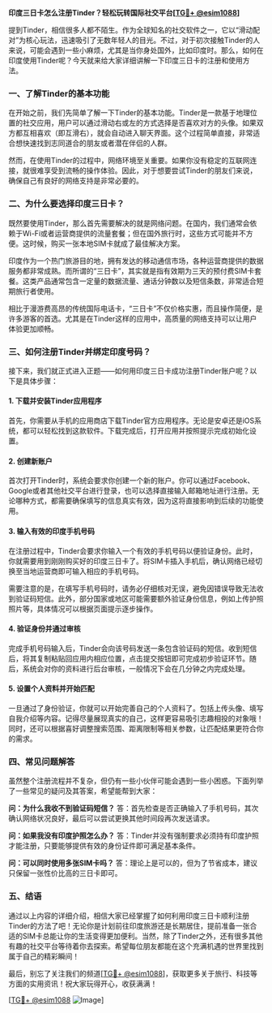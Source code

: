 **印度三日卡怎么注册Tinder？轻松玩转国际社交平台[[TG💪+ @esim1088](https://t.me/s/esim1088)]**

提到Tinder，相信很多人都不陌生。作为全球知名的社交软件之一，它以“滑动配对”为核心玩法，迅速吸引了无数年轻人的目光。不过，对于初次接触Tinder的人来说，可能会遇到一些小麻烦，尤其是当你身处国外，比如印度时。那么，如何在印度使用Tinder呢？今天就来给大家详细讲解一下印度三日卡的注册和使用方法。

### 一、了解Tinder的基本功能

在开始之前，我们先简单了解一下Tinder的基本功能。Tinder是一款基于地理位置的社交应用，用户可以通过滑动右或左的方式选择是否喜欢对方的头像。如果双方都互相喜欢（即互滑右），就会自动进入聊天界面。这个过程简单直接，非常适合想快速找到志同道合的朋友或者潜在伴侣的人群。

然而，在使用Tinder的过程中，网络环境至关重要。如果你没有稳定的互联网连接，就很难享受到流畅的操作体验。因此，对于想要尝试Tinder的朋友们来说，确保自己有良好的网络支持是非常必要的。

### 二、为什么要选择印度三日卡？

既然要使用Tinder，那么首先需要解决的就是网络问题。在国内，我们通常会依赖于Wi-Fi或者运营商提供的流量套餐；但在国外旅行时，这些方式可能并不方便。这时候，购买一张本地SIM卡就成了最佳解决方案。

印度作为一个热门旅游目的地，拥有发达的移动通信市场，各种运营商提供的数据服务都非常成熟。而所谓的“三日卡”，其实就是指有效期为三天的预付费SIM卡套餐。这类产品通常包含一定量的数据流量、通话分钟数以及短信条数，非常适合短期旅行者使用。

相比于漫游费高昂的传统国际电话卡，“三日卡”不仅价格实惠，而且操作简便，是许多游客的首选。尤其是在Tinder这样的应用中，高质量的网络支持可以让用户体验更加顺畅。

### 三、如何注册Tinder并绑定印度号码？

接下来，我们就正式进入正题——如何用印度三日卡成功注册Tinder账户呢？以下是具体步骤：

#### 1. 下载并安装Tinder应用程序

首先，你需要从手机的应用商店下载Tinder官方应用程序。无论是安卓还是iOS系统，都可以轻松找到这款软件。下载完成后，打开应用并按照提示完成初始化设置。

#### 2. 创建新账户

首次打开Tinder时，系统会要求你创建一个新的账户。你可以通过Facebook、Google或者其他社交平台进行登录，也可以选择直接输入邮箱地址进行注册。无论哪种方式，都需要确保填写的信息真实有效，因为这将直接影响到后续的功能使用。

#### 3. 输入有效的印度手机号码

在注册过程中，Tinder会要求你输入一个有效的手机号码以便验证身份。此时，你就需要用到刚刚购买好的印度三日卡了。将SIM卡插入手机后，确认网络已经切换至当地运营商即可输入相应的手机号码。

需要注意的是，在填写手机号码时，请务必仔细核对无误，避免因错误导致无法收到验证码短信。此外，部分国家或地区可能需要额外验证身份信息，例如上传护照照片等，具体情况可以根据页面提示逐步操作。

#### 4. 验证身份并通过审核

完成手机号码输入后，Tinder会向该号码发送一条包含验证码的短信。收到短信后，将其复制粘贴回应用内相应位置，点击提交按钮即可完成初步验证环节。随后，系统会对你的资料进行后台审核，一般情况下会在几分钟之内完成处理。

#### 5. 设置个人资料并开始匹配

一旦通过了身份验证，你就可以开始完善自己的个人资料了。包括上传头像、填写自我介绍等内容。记得尽量展现真实的自己，这样更容易吸引志趣相投的对象哦！同时，还可以根据喜好调整搜索范围、距离限制等相关参数，让匹配结果更符合你的需求。

### 四、常见问题解答

虽然整个注册流程并不复杂，但仍有一些小伙伴可能会遇到一些小困惑。下面列举了一些常见的疑问及其答案，希望能帮到大家：

**问：为什么我收不到验证码短信？**
答：首先检查是否正确输入了手机号码，其次确认网络状况良好，最后可以尝试更换其他时间段再次发送请求。

**问：如果我没有印度护照怎么办？**
答：Tinder并没有强制要求必须持有印度护照才能注册，只要能够提供有效的身份证件即可满足基本条件。

**问：可以同时使用多张SIM卡吗？**
答：理论上是可以的，但为了节省成本，建议只保留一张性价比高的三日卡即可。

### 五、结语

通过以上内容的详细介绍，相信大家已经掌握了如何利用印度三日卡顺利注册Tinder的方法了吧！无论你是计划前往印度旅游还是长期居住，提前准备一张合适的SIM卡总能让你的生活变得更加便利。当然，除了Tinder之外，还有很多其他有趣的社交平台等待着你去探索。希望每位朋友都能在这个充满机遇的世界里找到属于自己的精彩瞬间！

最后，别忘了关注我们的频道[[TG💪+ @esim1088](https://t.me/s/esim1088)]，获取更多关于旅行、科技等方面的实用资讯！祝大家玩得开心，收获满满！

[[TG💪+ @esim1088](https://t.me/s/esim1088) ![Image](https://i.postimg.cc/4NQfJmqS/Snipaste-2025-05-13-00-14-12.png)]